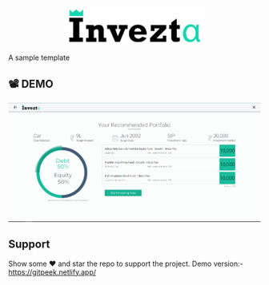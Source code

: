 <p align="center">
    <img src="./Images/Invezta-Logo.png" alt="Invezta" width="280px">
</p>

A sample template 

## :film_projector: DEMO
<p align="center">
<img src="./Images/preview.png" width="700px" alt="Demo of Template">
</p>

## Support

Show some :heart: and star the repo to support the project. Demo version:- https://gitpeek.netlify.app/
